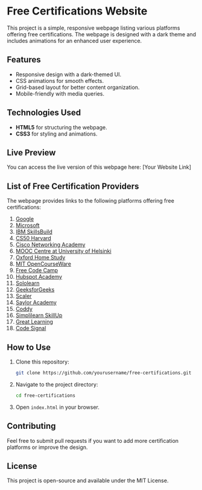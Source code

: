 # Free Certifications Website

This project is a simple, responsive webpage listing various platforms offering free certifications. The webpage is designed with a dark theme and includes animations for an enhanced user experience.

## Features

- Responsive design with a dark-themed UI.
- CSS animations for smooth effects.
- Grid-based layout for better content organization.
- Mobile-friendly with media queries.

## Technologies Used

- **HTML5** for structuring the webpage.
- **CSS3** for styling and animations.

## Live Preview

You can access the live version of this webpage here: [Your Website Link]

## List of Free Certification Providers

The webpage provides links to the following platforms offering free certifications:

1. [Google](https://grow.google/intl/en_in/)
2. [Microsoft](https://learn.microsoft.com/en-us/training/browse/)
3. [IBM SkillsBuild](https://skillsbuild.org/)
4. [CS50 Harvard](https://cs50.harvard.edu)
5. [Cisco Networking Academy](https://www.cisco.com/c/m/en_sg/partners/cisco-networking-academy/index.html)
6. [MOOC Centre at University of Helsinki](https://www.mooc.fi/en/courses)
7. [Oxford Home Study](https://www.oxfordhomestudy.com/free-online-courses-with-certificates)
8. [MIT OpenCourseWare](https://ocw.mit.edu)
9. [Free Code Camp](https://www.freecodecamp.org)
10. [Hubspot Academy](https://academy.hubspot.com/certification-overview)
11. [Sololearn](https://www.sololearn.com/en/)
12. [GeeksforGeeks](https://www.geeksforgeeks.org/free-online-courses-by-geeksforgeeks-learn-new-tech-skills/)
13. [Scaler](https://www.scaler.com/topics/courses)
14. [Saylor Academy](https://learn.saylor.org/course/index.php?categoryid=9)
15. [Coddy](https://coddy.tech/)
16. [Simplilearn SkillUp](https://www.simplilearn.com/skillup-free-online-courses)
17. [Great Learning](https://www.mygreatlearning.com/academy)
18. [Code Signal](https://codesignal.com/learn/course-paths)

## How to Use

1. Clone this repository:
   ```sh
   git clone https://github.com/yourusername/free-certifications.git
   ```
2. Navigate to the project directory:
   ```sh
   cd free-certifications
   ```
3. Open `index.html` in your browser.

## Contributing

Feel free to submit pull requests if you want to add more certification platforms or improve the design.

## License

This project is open-source and available under the MIT License.
